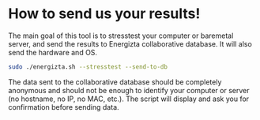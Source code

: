 # How to send us your results!

The main goal of this tool is to stresstest your computer or baremetal server, and send the results to Energizta collaborative database. It will also send the hardware and OS.

```bash
sudo ./energizta.sh --stresstest --send-to-db
```

The data sent to the collaborative database should be completely anonymous and should not be enough to identify your computer or server (no hostname, no IP, no MAC, etc.). The script will display and ask you for confirmation before sending data.
